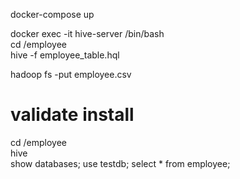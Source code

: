 docker-compose up  



docker exec -it hive-server /bin/bash  
cd /employee  
hive -f employee_table.hql  

hadoop fs -put employee.csv   

# validate install  

cd /employee  
hive  
show databases;
use testdb;
select * from employee;
